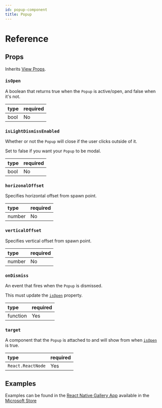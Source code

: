 ```yaml
---
id: popup-component
title: Popup
---
```


# Reference

## Props

Inherits [View Props](https://reactnative.dev/docs/view#props).

### `isOpen`

A boolean that returns true when the `Popup` is active/open, and false when it's not.

| type | required |
|:--|:--|
| bool | No |

### `isLightDismissEnabled`

Whether or not the `Popup` will close if the user clicks outside of it.

Set to false if you want your `Popup` to be modal.

| type | required |
|:--|:--|
| bool | No |

### `horizonalOffset`

Specifies horizontal offset from spawn point.

| type | required |
|:--|:--|
| number | No |

### `verticalOffset`

Specifies vertical offset from spawn point.

| type | required |
|:--|:--|
| number | No |

### `onDismiss`

An event that fires when the `Popup` is dismissed.

This must update the [`isOpen`](#isopen) property.

| type | required |
|:--|:--|
| function | Yes |

### `target`

A component that the `Popup` is attached to and will show from when [`isOpen`](flyout-component-windows.md#isopen) is true.

| type | required |
|:--|:--|
| `React.ReactNode` | Yes |

## Examples

Examples can be found in the [React Native Gallery App](https://github.com/microsoft/react-native-gallery/blob/main/src/examples/PopupExamplePage.tsx) available in the [Microsoft Store](http://aka.ms/reactnativegalleryapp)
